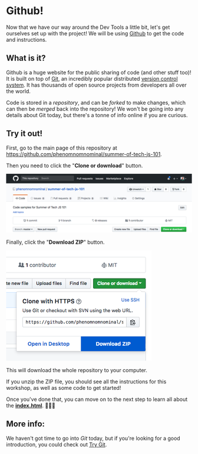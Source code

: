 # Github!

Now that we have our way around the Dev Tools a little bit, let's get ourselves set up with the project! We will be using [Github](https://github.com) to get the code and instructions.

## What is it?

Github is a huge website for the public sharing of code (and other stuff too)! It is built on top of [Git](https://git-scm.com/), an incredibly popular distributed [version control system](https://en.wikipedia.org/wiki/Version_control). It has thousands of open source projects from developers all over the world.

Code is stored in a *repository*, and can be *forked* to make changes, which can then be *merged* back into the repository! We won't be going into any details about Git today, but there's a tonne of info online if you are curious.

## Try it out!

First, go to the main page of this repository at https://github.com/phenomnomnominal/summer-of-tech-js-101.

Then you need to click the "**Clone or download**" button.

![Image showing the "Clone or download" button ](../images/clone-or-download.png)

Finally, click the "**Download ZIP**" button.

![Image showing the "Download ZIP" button](../images/download-zip.png)

This will download the whole repository to your computer.

If you unzip the ZIP file, you should see all the instructions for this workshop, as well as some code to get started!

Once you've done that, you can move on to the next step to learn all about the  [**index.html**](./03%20-%20index.html.md). 👏👏👏

## More info:

We haven't got time to go into *Git* today, but if you're looking for a good introduction, you could check out [Try Git](https://try.github.io/levels/1/challenges/1).
